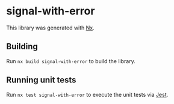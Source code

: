 # signal-with-error

This library was generated with [Nx](https://nx.dev).

## Building

Run `nx build signal-with-error` to build the library.

## Running unit tests

Run `nx test signal-with-error` to execute the unit tests via [Jest](https://jestjs.io).
